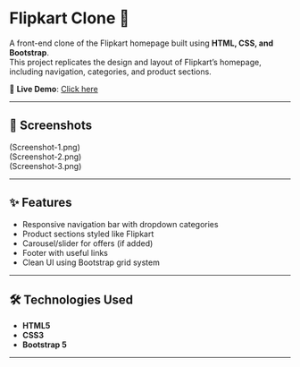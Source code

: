 # Flipkart Clone 🛒

A front-end clone of the Flipkart homepage built using **HTML, CSS, and Bootstrap**.  
This project replicates the design and layout of Flipkart’s homepage, including navigation, categories, and product sections.

🔗 **Live Demo**: [Click here](https://ranisahu1.github.io/Flipkart-Clone/)

---

## 📸 Screenshots

(Screenshot-1.png)  
(Screenshot-2.png)  
(Screenshot-3.png)  


---

## ✨ Features
- Responsive navigation bar with dropdown categories  
- Product sections styled like Flipkart  
- Carousel/slider for offers (if added)  
- Footer with useful links  
- Clean UI using Bootstrap grid system  

---

## 🛠️ Technologies Used
- **HTML5**  
- **CSS3**  
- **Bootstrap 5**  

---




